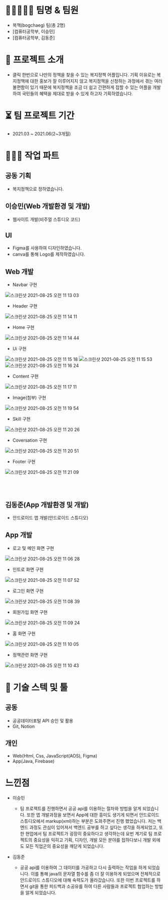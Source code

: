 # 👨🏼‍🤝‍👨🏻 팀명 & 팀원

- 복책(bogchaeg) 팀(총 2명)
- [컴퓨터공학부, 이승민]
- [컴퓨터공학부, 김동준]

# 📘 프로젝트 소개
- 클릭 한번으로 나만의 정책을 찾을 수 있는 복지정책 어플입니다. 기획 이유로는 복지정책에 대한 홍보가 잘 이루어지지 않고 복지정책을 신청하는 과정에서 겪는 여러 불편함이 있기 때문에 복지정책을 조금 더 쉽고 간편하게 접할 수 있는 어플을 개발하여 국민들의 혜택을 제대로 받을 수 있게 하고자 기획하였습니다.

# ⏳ 팀 프로젝트 기간

- 2021.03 ~ 2021.06(2~3개월)

# 🧑🏻‍💻 작업 파트
## 공동 기획
- 복지정책으로 정하였습니다.

## 이승민(Web 개발환경 및 개발)
- 웹사이트 개발(비주얼 스튜디오 코드)
## UI

- Figma를 사용하여 디자인하였습니다.
- canva를 통해 Logo를 제작하였습니다.

## Web 개발

- Navbar 구현

![스크린샷 2021-08-25 오전 11 13 03](https://user-images.githubusercontent.com/76721552/130715008-91ae975e-35c5-420c-b425-f69d52cdd3c4.png)

- Header 구현

![스크린샷 2021-08-25 오전 11 14 11](https://user-images.githubusercontent.com/76721552/130715095-d6c005d4-ac4d-485a-ba00-f8e90f0ce25c.png)

- Home 구현

![스크린샷 2021-08-25 오전 11 14 44](https://user-images.githubusercontent.com/76721552/130715146-c7b809ec-77c2-4d79-aa41-c1a4167d1054.png)

- Ui 구현

![스크린샷 2021-08-25 오전 11 15 18](https://user-images.githubusercontent.com/76721552/130715195-f96e4c81-bcc8-4a38-a2d6-f2beb38393ec.png)
![스크린샷 2021-08-25 오전 11 15 53](https://user-images.githubusercontent.com/76721552/130715254-1ef57f02-a9c5-40a0-96ed-5f0e37e3fb9f.png)
![스크린샷 2021-08-25 오전 11 16 24](https://user-images.githubusercontent.com/76721552/130715290-b3e9c837-501b-4d49-9750-8f9181d3ec6f.png)

- Content 구현

![스크린샷 2021-08-25 오전 11 17 11](https://user-images.githubusercontent.com/76721552/130715355-2b60ceb7-5d99-40fd-9b8a-8864aa8392d3.png)

- Image(첨부) 구현

![스크린샷 2021-08-25 오전 11 19 54](https://user-images.githubusercontent.com/76721552/130715614-8cbf0f39-8116-46f2-aec6-c48654e1e993.png)

- Skill 구현

![스크린샷 2021-08-25 오전 11 20 26](https://user-images.githubusercontent.com/76721552/130715649-26a0c76a-41fe-4275-a936-b131e0e5250d.png)

- Coversation 구현

![스크린샷 2021-08-25 오전 11 20 51](https://user-images.githubusercontent.com/76721552/130715689-016cd4ab-9070-4f0a-87eb-79d819eb5077.png)

- Footer 구현

![스크린샷 2021-08-25 오전 11 21 09](https://user-images.githubusercontent.com/76721552/130715710-efbf8081-49bf-483c-b50f-b7012bf6b0ef.png)

<br/><br/>

## 김동준(App 개발환경 및 개발)
- 안드로이드 앱 개발(안드로이드 스튜디오)

## App 개발
- 로고 및 메인 화면 구현

![스크린샷 2021-08-25 오전 11 06 28](https://user-images.githubusercontent.com/76721552/130714458-56d30bc9-dd38-4fb7-9819-e5ae58e7d17d.png)

- 인트로 화면 구현

![스크린샷 2021-08-25 오전 11 07 52](https://user-images.githubusercontent.com/76721552/130714560-43ad2d57-ab6f-4f7e-b3ca-0997e7c9c472.png)

- 로그인 화면 구현

![스크린샷 2021-08-25 오전 11 08 39](https://user-images.githubusercontent.com/76721552/130714629-25c4b205-1284-4f8a-9daf-e0fb24d90337.png)

- 회원가입 화면 구현

![스크린샷 2021-08-25 오전 11 09 24](https://user-images.githubusercontent.com/76721552/130714690-4bbf60d3-2ad7-4860-afc9-8a67f93a0ef8.png)

- 홈 화면 구현

![스크린샷 2021-08-25 오전 11 10 05](https://user-images.githubusercontent.com/76721552/130714749-43646670-1e02-416b-84d1-872cdfc1f86a.png)

- 정책관련 화면 구현

![스크린샷 2021-08-25 오전 11 10 43](https://user-images.githubusercontent.com/76721552/130714803-7d89ddf9-15bc-41f3-b6bb-1b110b0ae4d2.png)

# 🥇 기술 스텍 및 툴 
## 공동
- 공공데이터포털 API 승인 및 활용
- Git, Notion

## 개인
- Web(Html, Css, JavaScript(AOS), Figma)
- App(Java, Firebase)

# 느낀점
- 이승민
  - 팀 프로젝트를 진행하면서 공공 api를 이용하는 절차와 방법을 알게 되었습니다. 또한 앱 개발과정을 보면서 App에 대한 흥미도 생기게 되면서 안드로이드 스튜디오에서 markup(xml)하는 부분은 도와주면서 진행 했었습니다. 저는 백엔드 과정도 관심이 있어져서 백엔드 공부를 하고 싶다는 생각을 하게되었고, 또한 현업에서 팀 프로젝트가 굉장히 중요하다고 생각하는데 요번 계기로 팀 프로젝트의 중요성을 익히고 기획, 디자인, 개발 모든 분야를 접하다보니 개발 외에도 모든 직업군의 중요성을 깨닫게 되었습니다.

- 김동준
  - 공공 api를 이용하여 그 데이터를 가공하고 다시 출력하는 작업을 하게 되었습니다. 이를 통해 java의 문자열 함수를 좀 더 잘 이용하게 되었으며 전체적으로 안드로이드 스튜디오에 대해 숙력도가 올라갔습니다. 또한 이번 프로젝트를 하면서 git을 통한 피드백과 소공유를 하여 다른 사람들과 프로젝트 협업하는 방법을 알게 되었습니다.
